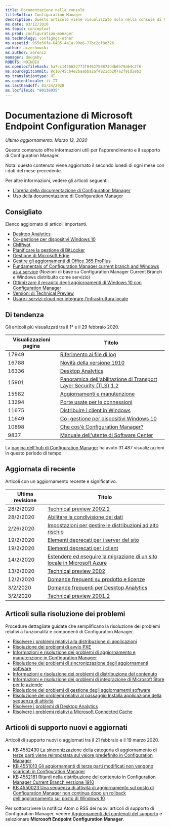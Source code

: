 ```yaml
---
title: Documentazione nella console
titleSuffix: Configuration Manager
description: Questo articolo viene visualizzato solo nella console di Configuration Manager.
ms.date: 03/12/2020
ms.topic: conceptual
ms.prod: configuration-manager
ms.technology: configmgr-other
ms.assetid: 955e56fa-6485-4a1a-90e6-77bc2cf8e326
author: aczechowski
ms.author: aaroncz
manager: dougeby
ROBOTS: NOINDEX
ms.openlocfilehash: 5a7cc1446622773f0462758873d4b6b79a64c2f6
ms.sourcegitcommit: 8c10745cb4e2baabba2af4821cb207a2f91d2eb3
ms.translationtype: HT
ms.contentlocale: it-IT
ms.lasthandoff: 03/24/2020
ms.locfileid: "80138035"
---
```

<!-- 
- Feature 1357546
- This page displays in-console, under the Community workspace, Documentation node. 
- Don't use any relative links; must be full https://docs.microsoft.com and language neutral
- Process: https://microsoft.sharepoint.com/teams/ConfigMgr/Documents/ContentPub/Data%20collection%20process%20for%20Feature%201357546%20In-console%20documentation.docx?web=1
-->

# <a name="microsoft-endpoint-configuration-manager-documentation"></a>Documentazione di Microsoft Endpoint Configuration Manager

*Ultimo aggiornamento: Marzo 12, 2020*

Questo contenuto offre informazioni utili per l'apprendimento e il supporto di Configuration Manager.

Nota: questo contenuto viene aggiornato il secondo lunedì di ogni mese con i dati del mese precedente.

Per altre informazioni, vedere gli articoli seguenti:

- [Libreria della documentazione di Configuration Manager](https://docs.microsoft.com/configmgr)  
- [Uso della documentazione di Configuration Manager](https://docs.microsoft.com/configmgr/core/understand/use-docs)

## <a name="recommended"></a>Consigliato

Elenco aggiornato di articoli importanti.

- [Desktop Analytics](https://docs.microsoft.com/configmgr/desktop-analytics/overview)
- [Co-gestione per dispositivi Windows 10](https://docs.microsoft.com/configmgr/comanage/overview)  
- [CMPivot](https://docs.microsoft.com/configmgr/core/servers/manage/cmpivot)  
- [Pianificare la gestione di BitLocker](https://docs.microsoft.com/configmgr/protect/plan-design/bitlocker-management)  
- [Gestione di Microsoft Edge](https://docs.microsoft.com/configmgr/apps/deploy-use/deploy-edge)  
- [Gestire gli aggiornamenti di Office 365 ProPlus](https://docs.microsoft.com/configmgr/sum/deploy-use/manage-office-365-proplus-updates)  
- [Fundamentals of Configuration Manager current branch and Windows as a service](https://docs.microsoft.com/configmgr/core/understand/configuration-manager-and-windows-as-service) (Nozioni di base su Configuration Manager Current Branch e Windows distribuito come servizio)
- [Ottimizzare il recapito degli aggiornamenti di Windows 10 con Configuration Manager](https://docs.microsoft.com/configmgr/sum/deploy-use/optimize-windows-10-update-delivery)
- [Versioni di Technical Preview](https://docs.microsoft.com/configmgr/core/get-started/technical-preview)
- [Usare i servizi cloud per integrare l'infrastruttura locale](https://docs.microsoft.com/configmgr/core/understand/use-cloud-services)

## <a name="trending"></a>Di tendenza

Gli articoli più visualizzati tra il 1° e il 29 febbraio 2020.

| Visualizzazioni pagina | Titolo |
|------------|-------|
| 17949 | [Riferimento ai file di log](https://docs.microsoft.com/configmgr/core/plan-design/hierarchy/log-files) |
| 16788 | [Novità della versione 1910](https://docs.microsoft.com/configmgr/core/plan-design/changes/whats-new-in-version-1910) |
| 16336 | [Desktop Analytics](https://docs.microsoft.com/configmgr/desktop-analytics/overview) |
| 15901 | [Panoramica dell'abilitazione di Transport Layer Security (TLS) 1.2](https://docs.microsoft.com/configmgr/core/plan-design/security/enable-tls-1-2) |
| 15582 | [Aggiornamenti e manutenzione](https://docs.microsoft.com/configmgr/core/servers/manage/updates) |
| 13294 | [Porte usate per le connessioni](https://docs.microsoft.com/configmgr/core/plan-design/hierarchy/ports) |
| 11675 | [Distribuire i client in Windows](https://docs.microsoft.com/configmgr/core/clients/deploy/deploy-clients-to-windows-computers) |
| 11649 | [Co-gestione per dispositivi Windows 10](https://docs.microsoft.com/configmgr/comanage/overview) |
| 10898 | [Che cos'è Configuration Manager?](https://docs.microsoft.com/configmgr/core/understand/introduction) |
| 9837 | [Manuale dell'utente di Software Center](https://docs.microsoft.com/configmgr/core/understand/software-center) |

La [pagina dell'hub di Configuration Manager](https://docs.microsoft.com/configmgr/) ha avuto 31.487 visualizzazioni in questo periodo di tempo.

## <a name="recently-updated"></a>Aggiornata di recente

Articoli con un aggiornamento recente e significativo.

| Ultima revisione | Titolo |
|---------------|-------|
| 28/2/2020 | [Technical preview 2002.2](https://docs.microsoft.com/configmgr/core/get-started/2020/technical-preview-2002-2) |
| 28/2/2020 | [Abilitare la condivisione dei dati](https://docs.microsoft.com/configmgr/desktop-analytics/enable-data-sharing) |
| 2/26/2020 | [Impostazioni per gestire le distribuzioni ad alto rischio](https://docs.microsoft.com/configmgr/core/servers/manage/settings-to-manage-high-risk-deployments) |
| 19/2/2020 | [Elementi deprecati per i server del sito](https://docs.microsoft.com/configmgr/core/plan-design/changes/deprecated/removed-and-deprecated-server) |
| 19/2/2020 | [Elementi deprecati per i client](https://docs.microsoft.com/configmgr/core/plan-design/changes/deprecated/removed-and-deprecated-client) |
| 14/2/2020 | [Estendere ed eseguire la migrazione di un sito locale in Microsoft Azure](https://docs.microsoft.com/configmgr/core/support/azure-migration-tool) |
| 13/2/2020 | [Technical preview 2002](https://docs.microsoft.com/configmgr/core/get-started/2020/technical-preview-2002) |
| 12/2/2020 | [Domande frequenti su prodotto e licenze](https://docs.microsoft.com/configmgr/core/understand/product-and-licensing-faq) |
| 3/2/2020 | [Domande frequenti per Desktop Analytics](https://docs.microsoft.com/configmgr/desktop-analytics/faq) |
| 3/2/2020 | [Technical preview 2001.2](https://docs.microsoft.com/configmgr/core/get-started/2020/technical-preview-2001-2) |

## <a name="troubleshooting-articles"></a>Articoli sulla risoluzione dei problemi

Procedure dettagliate guidate che semplificano la risoluzione dei problemi relativi a funzionalità e componenti di Configuration Manager.

- [Risolvere i problemi relativi alla distribuzione di applicazioni](https://docs.microsoft.com/configmgr/apps/understand/app-deployment-technical-reference)
- [Risoluzione dei problemi di avvio PXE](https://support.microsoft.com/help/4468612)
- [Informazioni e risoluzione dei problemi di aggiornamento e manutenzione in Configuration Manager](https://support.microsoft.com/help/4490424)
- [Risoluzione dei problemi di sincronizzazione degli aggiornamenti software](https://support.microsoft.com/help/10059)
- [Informazioni e risoluzione dei problemi di distribuzione del contenuto](https://support.microsoft.com/help/4482728)
- [Informazioni e risoluzione dei problemi di integrazione di Microsoft Store per le aziende](https://docs.microsoft.com/configmgr/apps/deploy-use/troubleshoot-microsoft-store-for-business-integration)
- [Risoluzione dei problemi di gestione degli aggiornamenti software](https://support.microsoft.com/help/10680)
- [Risoluzione dei problemi relativi al passaggio Installa applicazione della sequenza di attività](https://support.microsoft.com/help/18408/)
- [Risolvere i problemi di Desktop Analytics](https://docs.microsoft.com/configmgr/desktop-analytics/troubleshooting)
- [Risolvere i problemi relativi a Microsoft Connected Cache](https://docs.microsoft.com/configmgr/core/servers/deploy/configure/troubleshoot-microsoft-connected-cache)

## <a name="new-and-updated-support-articles"></a>Articoli di supporto nuovi e aggiornati

Articoli di supporto nuovi o aggiornati tra il 21 febbraio e il 19 marzo 2020.

- [KB 4552430 La sincronizzazione della categoria di aggiornamento di terze parti viene reimpostata sul valore predefinito in Configuration Manager](https://support.microsoft.com/help/4552430)
- [KB 4551013 Gli aggiornamenti di terze parti modificati non vengono scaricati in Configuration Manager](https://support.microsoft.com/help/4551013)
- [KB 4552181 Ritardi nella distribuzione del contenuto in Configuration Manager Current Branch versione 1910](https://support.microsoft.com/help/4552181)
- [KB 4550023 Una sequenza di attività di aggiornamento sul posto di Configuration Manager non continua dopo un rollback dell'aggiornamento sul posto di Windows 10](https://support.microsoft.com/help/4550023)

Per sottoscrivere la notifica Atom o RSS dei nuovi articoli di supporto di Configuration Manager, vedere [Aggiornamenti dei contenuti del supporto](https://support.microsoft.com/help/4089498/) e selezionare **Microsoft Endpoint Configuration Manager**.  
